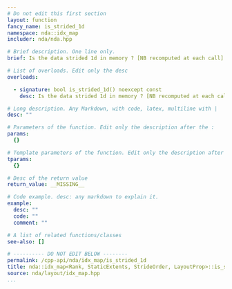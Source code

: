 ```yaml
---
# Do not edit this first section
layout: function
fancy_name: is_strided_1d
namespace: nda::idx_map
includer: nda/nda.hpp

# Brief description. One line only.
brief: Is the data strided 1d in memory ? [NB recomputed at each call]

# List of overloads. Edit only the desc
overloads:

  - signature: bool is_strided_1d() noexcept const
    desc: Is the data strided 1d in memory ? [NB recomputed at each call]

# Long description. Any Markdown, with code, latex, multiline with |
desc: ""

# Parameters of the function. Edit only the description after the :
params:
  {}

# Template parameters of the function. Edit only the description after the :
tparams:
  {}

# Desc of the return value
return_value: __MISSING__

# Code example. desc: any markdown to explain it.
example:
  desc: ""
  code: ""
  comment: ""

# A list of related functions/classes
see-also: []

# ---------- DO NOT EDIT BELOW --------
permalink: /cpp-api/nda/idx_map/is_strided_1d
title: nda::idx_map<Rank, StaticExtents, StrideOrder, LayoutProp>::is_strided_1d
source: nda/layout/idx_map.hpp
...
```


